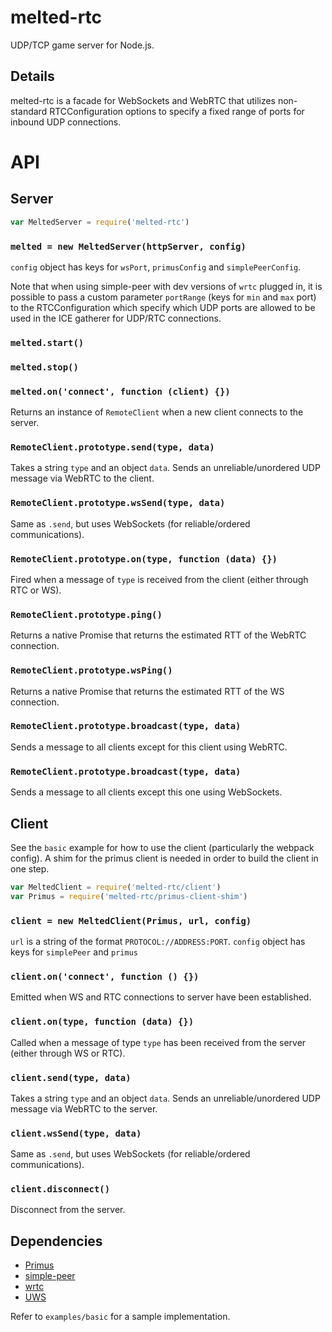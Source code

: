 # melted-rtc
UDP/TCP game server for Node.js.


## Details

melted-rtc is a facade for WebSockets and WebRTC that utilizes non-standard RTCConfiguration options to specify a fixed range of ports for inbound UDP connections.


# API

## Server

```javascript
var MeltedServer = require('melted-rtc')
```

### `melted = new MeltedServer(httpServer, config)`
`config` object has keys for `wsPort`, `primusConfig` and `simplePeerConfig`.

Note that when using simple-peer with dev versions of `wrtc` plugged in, it is possible to pass a custom parameter `portRange` (keys for `min` and `max` port) to the RTCConfiguration which specify which UDP ports are allowed to be used in the ICE gatherer for UDP/RTC connections.

### `melted.start()`

### `melted.stop()`

### `melted.on('connect', function (client) {})`
Returns an instance of `RemoteClient` when a new client connects to the server.

### `RemoteClient.prototype.send(type, data)`
Takes a string `type` and an object `data`.  Sends an unreliable/unordered UDP message via WebRTC to the client.

### `RemoteClient.prototype.wsSend(type, data)`
Same as `.send`, but uses WebSockets (for reliable/ordered communications).

### `RemoteClient.prototype.on(type, function (data) {})`
Fired when a message of `type` is received from the client (either through RTC or WS).

### `RemoteClient.prototype.ping()`
Returns a native Promise that returns the estimated RTT of the WebRTC connection.

### `RemoteClient.prototype.wsPing()`
Returns a native Promise that returns the estimated RTT of the WS connection.

### `RemoteClient.prototype.broadcast(type, data)`
Sends a message to all clients except for this client using WebRTC.

### `RemoteClient.prototype.broadcast(type, data)`
Sends a message to all clients except this one using WebSockets.


## Client

See the `basic` example for how to use the client (particularly the webpack config).  A shim for the primus client is needed in order to build the client in one step.

```javascript
var MeltedClient = require('melted-rtc/client')
var Primus = require('melted-rtc/primus-client-shim')
```

### `client = new MeltedClient(Primus, url, config)`
`url` is a string of the format `PROTOCOL://ADDRESS:PORT`.
`config` object has keys for `simplePeer` and `primus`

### `client.on('connect', function () {})`
Emitted when WS and RTC connections to server have been established.

### `client.on(type, function (data) {})`
Called when a message of type `type` has been received from the server (either through WS or RTC).

### `client.send(type, data)`
Takes a string `type` and an object `data`.  Sends an unreliable/unordered UDP message via WebRTC to the server.

### `client.wsSend(type, data)`
Same as `.send`, but uses WebSockets (for reliable/ordered communications).

### `client.disconnect()`
Disconnect from the server.


## Dependencies

* [Primus](https://github.com/primus/primus)
* [simple-peer](https://github.com/feross/simple-peer)
* [wrtc](https://github.com/js-platform/node-webrtc)
* [UWS](https://github.com/uNetworking/uWebSockets)


Refer to `examples/basic` for a sample implementation.

